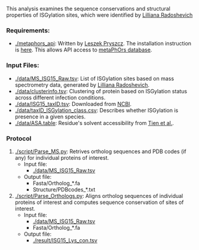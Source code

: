 This analysis examines the sequence conservations and structural properties of ISGylation sites, which were identified by [Lilliana Radoshevich](https://medicine.uiowa.edu/microbiology/profile/lilliana-radoshevich)

### Requirements:
* [./metaphors\_api](./metaphors_api): Written by [Leszek Pryszcz](https://github.com/lpryszcz). The installation instruction is [here](https://github.com/lpryszcz/metaphors_api). This allows API access to [metaPhOrs database](http://betaorthology.phylomedb.org/).

### Input Files:
* [./data/MS\_ISG15\_Raw.tsv](./data/MS_ISG15_Raw.tsv): List of ISGylation sites based on mass spectrometry data, generated by [Lilliana Radoshevich](https://medicine.uiowa.edu/microbiology/profile/lilliana-radoshevich).
* [./data/clusterinfo.tsv](./data/clusterinfo.tsv): Clustering of protein based on ISGylation status across different infection conditions.
* [./data/ISG15\_taxID.tsv](./data/ISG15_taxID.tsv): Downloaded from [NCBI](https://www.ncbi.nlm.nih.gov/gene/?term=ISG15).
* [./data/taxID\_ISGylation\_class.csv](./data/taxID_ISGylation_class.csv): Describes whether ISGylation is presence in a given species.
* [./data/ASA.table](./data/ASA.table): Residue's solvent accessibility from [Tien et al.](https://journals.plos.org/plosone/article?id=10.1371/journal.pone.0080635).

### Protocol
1. [./script/Parse\_MS.py](./script/Parse_MS.py): Retrives ortholog sequences and PDB codes (if any) for individual proteins of interest.
    - Input file:
      - [./data/MS\_ISG15\_Raw.tsv](./data/MS_ISG15_Raw.tsv)
    - Output file:
      - Fasta/Ortholog_*.fa
      - Structure/PDBcodes_*.txt
2. [./script/Parse\_Orthologs.py](./script/Parse_Orthologs.py): Aligns ortholog sequences of individual proteins of interest and computes sequence conservation of sites of interest.
    - Input file:
      - [./data/MS\_ISG15\_Raw.tsv](./data/MS_ISG15_Raw.tsv)
      - Fasta/Ortholog_*.fa
    - Output file:
      - [./result/ISG15_Lys_con.tsv](./result/ISG15_Lys_con.tsv)
      
